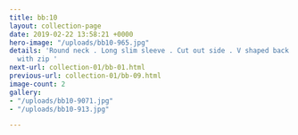 ```yaml
---
title: bb:10
layout: collection-page
date: 2019-02-22 13:58:21 +0000
hero-image: "/uploads/bb10-965.jpg"
details: 'Round neck . Long slim sleeve . Cut out side . V shaped back . Side split
  with zip '
next-url: collection-01/bb-01.html
previous-url: collection-01/bb-09.html
image-count: 2
gallery:
- "/uploads/bb10-9071.jpg"
- "/uploads/bb10-913.jpg"

---
```

